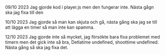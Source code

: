 09/10 2023
Jag gjorde kod i player.js men den fungerar inte. Nästa gågn ska jag fixa till den

10/10 2023
Jag gjorde så man kan skjuta och gå, nästa gång ska jag se till att lägga en timer så man inte kan spamma.

12/10 2023
Jag gjorde inte så mycket, jag försökte bara fixa problemet med timern men det gick inte så bra, Detlatime undefined, shoottime undefined. Nästa gång så ska jag fixa det.